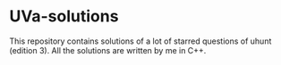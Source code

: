 # UVa-solutions
This repository contains solutions of a lot of starred questions of uhunt (edition 3). All the solutions are written by me in C++.
